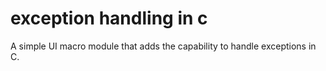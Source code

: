 # exception handling in c
A simple UI macro module that adds the capability to handle exceptions in C.
